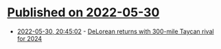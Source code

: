 # [Published on 2022-05-30](index.md)

* [2022-05-30, 20:45:02](https://news.ycombinator.com/item?id=31563446) - [DeLorean returns with 300-mile Taycan rival for 2024](https://www.autocar.co.uk/car-news/new-cars/official-delorean-returns-300-mile-taycan-rival-2024)
